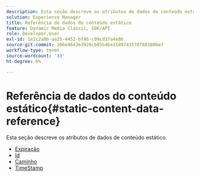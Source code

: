 ```yaml
---
description: Esta seção descreve os atributos de dados de conteúdo estático.
solution: Experience Manager
title: Referência de dados do conteúdo estático
feature: Dynamic Media Classic, SDK/API
role: Developer,User
exl-id: 1e1c2a8b-aa25-4452-bf46-c99cd37a4e86
source-git-commit: 206e4643e3926cb85b4be2189743578f88180be7
workflow-type: tm+mt
source-wordcount: '33'
ht-degree: 0%

---
```


# Referência de dados do conteúdo estático{#static-content-data-reference}

Esta seção descreve os atributos de dados de conteúdo estático.

* [Expiração](r-expiration-static.md)
* [Id](r-id-static.md)
* [Caminho](r-path-static.md)
* [TimeStamp](r-timestamp-static.md)
